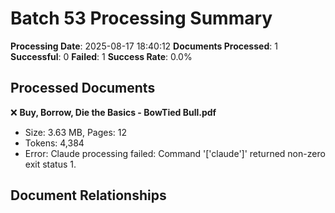 # Batch 53 Processing Summary

**Processing Date**: 2025-08-17 18:40:12
**Documents Processed**: 1
**Successful**: 0
**Failed**: 1
**Success Rate**: 0.0%

## Processed Documents

❌ **Buy, Borrow, Die the Basics - BowTied Bull.pdf**
   - Size: 3.63 MB, Pages: 12
   - Tokens: 4,384
   - Error: Claude processing failed: Command '['claude']' returned non-zero exit status 1.

## Document Relationships
